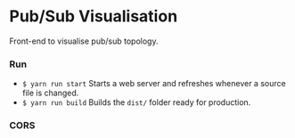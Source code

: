 # Pub/Sub Visualisation

Front-end to visualise pub/sub topology.

### Run

- `$ yarn run start`
Starts a web server and refreshes whenever a source file is changed.
- `$ yarn run build`
Builds the `dist/` folder ready for production.

### CORS
